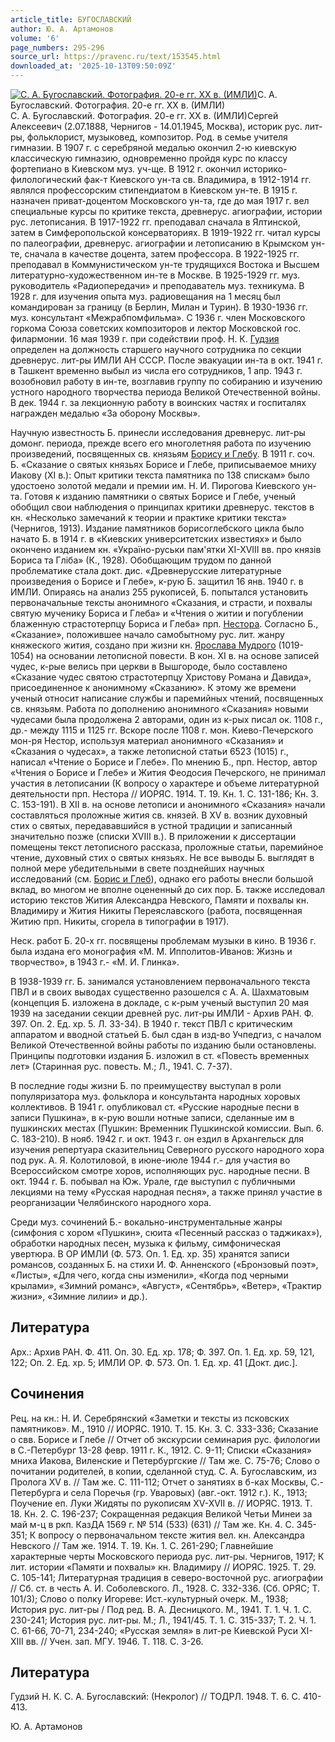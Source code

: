 ```yaml
---
article_title: БУГОСЛАВСКИЙ
author: Ю. А. Артамонов
volume: '6'
page_numbers: 295-296
source_url: https://pravenc.ru/text/153545.html
downloaded_at: '2025-10-13T09:50:09Z'
---
```


[![С. А. Бугославский. Фотография. 20-е гг. ХХ в. (ИМЛИ)](https://pravenc.ru/data/188/461/1234/i200.jpg "Кликните для увеличения картинки")](https://pravenc.ru/data/188/461/1234/i400.jpg)С. А. Бугославский. Фотография. 20-е гг. ХХ в. (ИМЛИ)  
С. А. Бугославский. Фотография. 20-е гг. ХХ в. (ИМЛИ)Сергей Алексеевич (2.07.1888, Чернигов - 14.01.1945, Москва), историк рус. лит-ры, фольклорист, музыковед, композитор. Род. в семье учителя гимназии. В 1907 г. с серебряной медалью окончил 2-ю киевскую классическую гимназию, одновременно пройдя курс по классу фортепиано в Киевском муз. уч-ще. В 1912 г. окончил историко-филологический фак-т Киевского ун-та св. Владимира, в 1912-1914 гг. являлся профессорским стипендиатом в Киевском ун-те. В 1915 г. назначен приват-доцентом Московского ун-та, где до мая 1917 г. вел специальные курсы по критике текста, древнерус. агиографии, истории рус. летописания. В 1917-1922 гг. преподавал сначала в Ялтинской, затем в Симферопольской консерваториях. В 1919-1922 гг. читал курсы по палеографии, древнерус. агиографии и летописанию в Крымском ун-те, сначала в качестве доцента, затем профессора. В 1922-1925 гг. преподавал в Коммунистическом ун-те трудящихся Востока и Высшем литературно-художественном ин-те в Москве. В 1925-1929 гг. муз. руководитель «Радиопередачи» и преподаватель муз. техникума. В 1928 г. для изучения опыта муз. радиовещания на 1 месяц был командирован за границу (в Берлин, Милан и Турин). В 1930-1936 гг. муз. консультант «Межрабпомфильма». С 1936 г. член Московского горкома Союза советских композиторов и лектор Московской гос. филармонии. 16 мая 1939 г. при содействии проф. Н. К. [Гудзия](https://pravenc.ru/text/Гудзия.html) определен на должность старшего научного сотрудника по секции древнерус. лит-ры ИМЛИ АН СССР. После эвакуации ин-та в окт. 1941 г. в Ташкент временно выбыл из числа его сотрудников, 1 апр. 1943 г. возобновил работу в ин-те, возглавив группу по собиранию и изучению устного народного творчества периода Великой Отечественной войны. В дек. 1944 г. за лекционную работу в воинских частях и госпиталях награжден медалью «За оборону Москвы».

Научную известность Б. принесли исследования древнерус. лит-ры домонг. периода, прежде всего его многолетняя работа по изучению произведений, посвященных св. князьям [Борису и Глебу](<https://pravenc.ru/text/Борису и Глебу.html>). В 1911 г. соч. Б. «Сказание о святых князьях Борисе и Глебе, приписываемое мниху Иакову (XI в.): Опыт критики текста памятника по 138 спискам» было удостоено золотой медали и премии им. Н. И. Пирогова Киевского ун-та. Готовя к изданию памятники о святых Борисе и Глебе, ученый обобщил свои наблюдения о принципах критики древнерус. текстов в кн. «Несколько замечаний к теории и практике критики текста» (Чернигов, 1913). Издание памятников борисоглебского цикла было начато Б. в 1914 г. в «Киевских университетских известиях» и было окончено изданием кн. «Украïно-руськи пам'ятки XI-XVIII вв. про князiв Бориса та Глiба» (К., 1928). Обобщающим трудом по данной проблематике стала докт. дис. «Древнерусские литературные произведения о Борисе и Глебе», к-рую Б. защитил 16 янв. 1940 г. в ИМЛИ. Опираясь на анализ 255 рукописей, Б. попытался установить первоначальные тексты анонимного «Сказания, и страсти, и похвалы святую мученику Бориса и Глеба» и «Чтения о житии и погублении блаженную страстотерпцу Бориса и Глеба» прп. [Нестора](https://pravenc.ru/text/Нестор.html). Согласно Б., «Сказание», положившее начало самобытному рус. лит. жанру княжеского жития, создано при жизни кн. [Ярослава Мудрого](<https://pravenc.ru/text/Ярослава Мудрого.html>) (1019-1054) на основании летописной повести. В кон. XI в. на основе записей чудес, к-рые велись при церкви в Вышгороде, было составлено «Сказание чудес святою страстотерпцу Христову Романа и Давида», присоединенное к анонимному «Сказанию». К этому же времени ученый относит написание службы и паремийных чтений, посвященных св. князьям. Работа по дополнению анонимного «Сказания» новыми чудесами была продолжена 2 авторами, один из к-рых писал ок. 1108 г., др.- между 1115 и 1125 гг. Вскоре после 1108 г. мон. Киево-Печерского мон-ря Нестор, используя материал анонимного «Сказания» и «Сказания о чудесах», а также летописной статьи 6523 (1015) г., написал «Чтение о Борисе и Глебе». По мнению Б., прп. Нестор, автор «Чтения о Борисе и Глебе» и Жития Феодосия Печерского, не принимал участия в летописании (К вопросу о характере и объеме литературной деятельности прп. Нестора // ИОРЯС. 1914. Т. 19. Кн. 1. С. 131-186; Кн. 3. С. 153-191). В XII в. на основе летописи и анонимного «Сказания» начали составляться проложные жития св. князей. В XV в. возник духовный стих о святых, передававшийся в устной традиции и записанный значительно позже (списки XVIII в.). В приложении к диссертации помещены текст летописного рассказа, проложные статьи, паремийное чтение, духовный стих о святых князьях. Не все выводы Б. выглядят в полной мере убедительными в свете позднейших научных исследований (см. [Борис и Глеб](<https://pravenc.ru/text/БОРИС И ГЛЕБ.html>)), однако его работы внесли большой вклад, во многом не вполне оцененный до сих пор. Б. также исследовал историю текстов Жития Александра Невского, Памяти и похвалы кн. Владимиру и Жития Никиты Переяславского (работа, посвященная Житию прп. Никиты, сгорела в типографии в 1917).

Неск. работ Б. 20-х гг. посвящены проблемам музыки в кино. В 1936 г. была издана его монография «М. М. Ипполитов-Иванов: Жизнь и творчество», в 1943 г.- «М. И. Глинка».

В 1938-1939 гг. Б. занимался установлением первоначального текста ПВЛ и в своих выводах существенно разошелся с А. А. Шахматовым (концепция Б. изложена в докладе, с к-рым ученый выступил 20 мая 1939 на заседании секции древней рус. лит-ры ИМЛИ - Архив РАН. Ф. 397. Оп. 2. Ед. хр. 5. Л. 33-34). В 1940 г. текст ПВЛ с критическим аппаратом и вводной статьей Б. был сдан в изд-во Учпедгиз, с началом Великой Отечественной войны работы по изданию были остановлены. Принципы подготовки издания Б. изложил в ст. «Повесть временных лет» (Старинная рус. повесть. М.; Л., 1941. С. 7-37).

В последние годы жизни Б. по преимуществу выступал в роли популяризатора муз. фольклора и консультанта народных хоровых коллективов. В 1941 г. опубликовал ст. «Русские народные песни в записи Пушкина», в к-рую вошли нотные записи, сделанные им в пушкинских местах (Пушкин: Временник Пушкинской комиссии. Вып. 6. С. 183-210). В нояб. 1942 г. и окт. 1943 г. он ездил в Архангельск для изучения репертуара сказительниц Северного русского народного хора под рук. А. Я. Колотиловой, в июне-июле 1944 г.- для участия во Всероссийском смотре хоров, исполняющих рус. народные песни. В окт. 1944 г. Б. побывал на Юж. Урале, где выступил с публичными лекциями на тему «Русская народная песня», а также принял участие в реорганизации Челябинского народного хора.

Среди муз. сочинений Б.- вокально-инструментальные жанры (симфония с хором «Пушкин», сюита «Песенный рассказ о таджиках»), обработки народных песен, музыка к фильму, симфоническая увертюра. В ОР ИМЛИ (Ф. 573. Оп. 1. Ед. хр. 35) хранятся записи романсов, созданных Б. на стихи И. Ф. Анненского («Бронзовый поэт», «Листы», «Для чего, когда сны изменили», «Когда под черными крылами», «Зимний романс», «Август», «Сентябрь», «Ветер», «Трактир жизни», «Зимние лилии» и др.).

## Литература

Арх.: Архив РАН. Ф. 411. Оп. 30. Ед. хр. 178; Ф. 397. Оп. 1. Ед. хр. 59, 121, 122; Оп. 2. Ед. хр. 5; ИМЛИ ОР. Ф. 573. Оп. 1. Ед. хр. 41 [Докт. дис.].

## Сочинения

Рец. на кн.: Н. И. Серебрянский «Заметки и тексты из псковских памятников». М., 1910 // ИОРЯС. 1910. Т. 15. Кн. 3. С. 333-336; Сказание о свв. Борисе и Глебе // Отчет об экскурсии семинария рус. филологии в С.-Петербург 13-28 февр. 1911 г. К., 1912. С. 9-11; Списки «Сказания» мниха Иакова, Виленские и Петербургские // Там же. С. 75-76; Слово о почитании родителей, в копии, сделанной студ. С. А. Бугославским, из Пролога XV в. // Там же. С. 111-112; Отчет о занятиях в б-ках Москвы, С.-Петербурга и села Поречья (гр. Уваровых) (авг.-окт. 1912 г.). К., 1913; Поучение еп. Луки Жидяты по рукописям XV-XVII в. // ИОРЯС. 1913. Т. 18. Кн. 2. С. 196-237; Сокращенная редакция Великой Четьи Минеи за май м-ц в ркп. КазДА 1569 г. № 514 (533) (631) // Там же. Кн. 4. С. 345-351; К вопросу о первоначальном тексте жития вел. кн. Александра Невского // Там же. 1914. Т. 19. Кн. 1. С. 261-290; Главнейшие характерные черты Московского периода рус. лит-ры. Чернигов, 1917; К лит. истории «Памяти и похвалы» кн. Владимиру // ИОРЯС. 1925. Т. 29. С. 105-141; Литературная традиция в северо-восточной рус. агиографии // Сб. ст. в честь А. И. Соболевского. Л., 1928. С. 332-336. (Сб. ОРЯС; Т. 101/3); Слово о полку Игореве: Ист.-культурный очерк. М., 1938; История рус. лит-ры / Под ред. В. А. Десницкого. М., 1941. Т. 1. Ч. 1. С. 230-241; История рус. лит-ры. М.; Л., 1941/45. Т. 1. С. 315-337; Т. 2. Ч. 1. С. 61-66, 70-71, 234-240; «Русская земля» в лит-ре Киевской Руси XI-XIII вв. // Учен. зап. МГУ. 1946. Т. 118. С. 3-26.

## Литература

Гудзий Н. К. С. А. Бугославский: (Некролог) // ТОДРЛ. 1948. Т. 6. С. 410-413.

Ю. А. Артамонов
